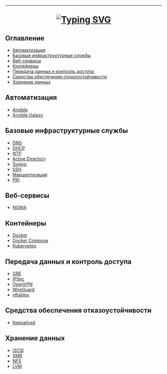 <h1 align="center">
<hr>
<a href="https://git.io/typing-svg"><img src="https://readme-typing-svg.herokuapp.com?font=Fira+Code&size=28&duration=1000&pause=10000&color=EF476F&center=true&width=435&lines=%D0%9F%D0%BE%D0%BB%D0%B5%D0%B7%D0%BD%D1%8B%D0%B5+%D0%B8%D0%BD%D1%81%D1%82%D1%80%D1%83%D0%BA%D1%86%D0%B8%D0%B8" alt="Typing SVG" /></a>
</h1>

## Оглавление

- [Автоматизация](#автоматизация)
- [Базовые инфраструктурные службы](#базовые-инфраструктурные-службы)
- [Веб-сервисы](#веб-сервисы)
- [Контейнеры](#контейнеры)
- [Передача данных и контроль доступа](#передача-данных-и-контроль-доступа)
- [Средства обеспечения отказоустойчивости](#средства-обеспечения-отказоустойчивости)
- [Хранение данных](#хранение-данных)

## Автоматизация

- [Ansible]()
- [Ansible Galaxy]()

## Базовые инфраструктурные службы

- [DNS]()
- [DHCP](basic_infrastructure/dhcp.md)
- [NTP]()
- [Active Directory]()
- [Syslog]()
- [SSH]()
- [Маршрутизация]()
- [PKI]()

## Веб-сервисы

- [NGINX]()

## Контейнеры

- [Docker]()
- [Docker Compose]()
- [Kubernetes]()

## Передача данных и контроль доступа

- [GRE]()
- [IPSec]()
- [OpenVPN]()
- [WireGuard]()
- [nftables]()

## Средства обеспечения отказоустойчивости

- [Keepalived]()

## Хранение данных

- [iSCSI]()
- [SMB]()
- [NFS](storage/nfs.md)
- [LVM](storage/lvm.md)
